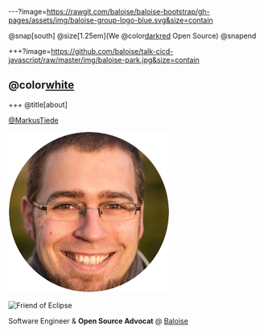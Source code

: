 ---?image=https://rawgit.com/baloise/baloise-bootstrap/gh-pages/assets/img/baloise-group-logo-blue.svg&size=contain

@snap[south]
@size[1.25em](We @color[darkred](♥) Open Source)
@snapend

+++?image=https://github.com/baloise/talk-cicd-javascript/raw/master/img/baloise-park.jpg&size=contain

## @color[white](about/baloise)

+++
@title[about]

[@MarkusTiede](https://twitter.com/MarkusTiede)
 
![me](https://github.com/MarkusTiede/about/raw/master/img/me-circle.png)

![Friend of Eclipse](http://eclipse.org/donate/images/friendslogo200.png "Friend of Eclipse")

Software Engineer & **Open Source Advocat** @ [Baloise](https://www.baloise.com)
